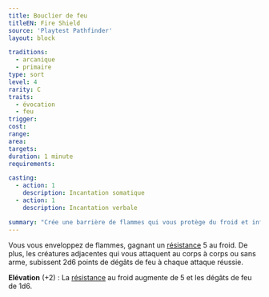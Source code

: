 ```yaml
---
title: Bouclier de feu
titleEN: Fire Shield
source: 'Playtest Pathfinder'
layout: block

traditions:
  - arcanique
  - primaire
type: sort
level: 4
rarity: C
traits:
  - évocation
  - feu
trigger: 
cost: 
range: 
area: 
targets: 
duration: 1 minute
requirements: 

casting:
  - action: 1
    description: Incantation somatique
  - action: 1
    description: Incantation verbale

summary: "Crée une barrière de flammes qui vous protège du froid et inflige des dégâts à vos attaquants."
---
```

Vous vous enveloppez de flammes, gagnant un [résistance](/ch9-jouer-à-pathfinder/dégâts.html#résistance) 5 au froid. De plus, les créatures adjacentes qui vous attaquent au corps à corps ou sans arme, subissent 2d6 points de dégâts de feu à chaque attaque réussie.

**Elévation** (+2) : La [résistance](/ch9-jouer-à-pathfinder/dégâts.html#résistance) au froid augmente de 5 et les dégâts de feu de 1d6.
